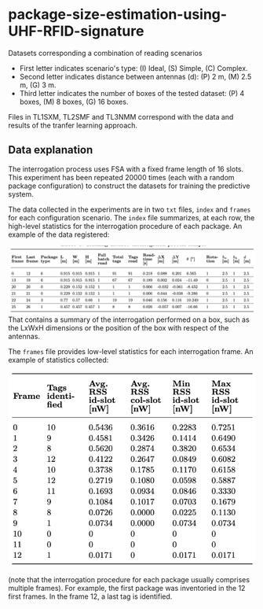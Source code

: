 # package-size-estimation-using-UHF-RFID-signature
Datasets corresponding a combination of reading scenarios
- First letter indicates scenario's type: (I) Ideal, (S) Simple, (C) Complex.
- Second letter indicates distance between antennas (d): (P) 2 m, (M) 2.5 m, (G) 3 m.  
- Third letter indicates the number of boxes of the tested dataset: (P) 4 boxes, (M) 8 boxes, (G) 16 boxes. 

Files in TL1SXM, TL2SMF and TL3NMM correspond with the data and results of the tranfer learning approach.

## Data explanation
The interrogation process uses FSA with a fixed frame length of 16 slots. This experiment has been repeated 20000 times (each with a random
package configuration) to construct the datasets for training the predictive system.

The data collected in the experiments are in two `txt` files, `index` and `frames` for each configuration scenario. 
The `index` file summarizes, at each row, the high-level statistics for the interrogation procedure of each package.
An example of the data registered:

<img src='zfigs/index.png' width='750'>
That contains a summary of the interrogation performed on a box, such as the LxWxH dimensions or the position of the box with respect of the antennas.

The `frames` file provides low-level statistics for each interrogation frame. An example of statistics collected:

<img src='zfigs/frames.png' width='650'>

(note that the interrogation procedure for each package usually comprises multiple frames).
For example, the first package was inventoried in the 12 first frames. In the frame 12, a
last tag is identified.
